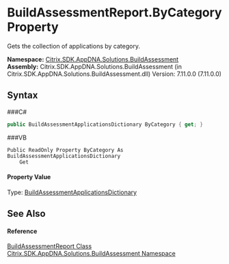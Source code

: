 # BuildAssessmentReport.ByCategory Property 
 

Gets the collection of applications by category.

**Namespace:**&nbsp;<a href="N_Citrix_SDK_AppDNA_Solutions_BuildAssessment">Citrix.SDK.AppDNA.Solutions.BuildAssessment</a><br />**Assembly:**&nbsp;Citrix.SDK.AppDNA.Solutions.BuildAssessment (in Citrix.SDK.AppDNA.Solutions.BuildAssessment.dll) Version: 7.11.0.0 (7.11.0.0)

## Syntax

###C#
```csharp
public BuildAssessmentApplicationsDictionary ByCategory { get; }
```

###VB
```vbnet
Public ReadOnly Property ByCategory As BuildAssessmentApplicationsDictionary
	Get
```


#### Property Value
Type: <a href="T_Citrix_SDK_AppDNA_Solutions_BuildAssessment_BuildAssessmentApplicationsDictionary">BuildAssessmentApplicationsDictionary</a>

## See Also


#### Reference
<a href="T_Citrix_SDK_AppDNA_Solutions_BuildAssessment_BuildAssessmentReport">BuildAssessmentReport Class</a><br /><a href="N_Citrix_SDK_AppDNA_Solutions_BuildAssessment">Citrix.SDK.AppDNA.Solutions.BuildAssessment Namespace</a><br />